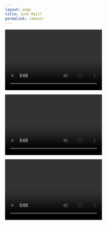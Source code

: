 ```yaml
---
layout: page
title: Junk Mail?
permalink: /about/
---
```


<video src="video.mp4" width="320" height="200" controls preload>https://www.youtube.com/watch?v=9YgmMJJ34k4&list=PL85YZfAXNjjuueCZkLNgKf4RmJNuUCO6R&index=16</video>

<video src="video.mp4" width="320" height="200" controls preload>https://www.youtube.com/watch?v=32pevPCH03c&list=PL85YZfAXNjjuueCZkLNgKf4RmJNuUCO6R&index=17</video>

<video src="video.mp4" width="320" height="200" controls preload>https://www.youtube.com/watch?v=aho6XmpSgk4</video>
